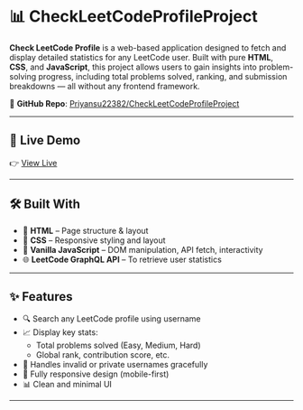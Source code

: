 # 📊 CheckLeetCodeProfileProject

**Check LeetCode Profile** is a web-based application designed to fetch and display detailed statistics for any LeetCode user. Built with pure **HTML**, **CSS**, and **JavaScript**, this project allows users to gain insights into problem-solving progress, including total problems solved, ranking, and submission breakdowns — all without any frontend framework.

🔗 **GitHub Repo**: [Priyansu22382/CheckLeetCodeProfileProject](https://github.com/Priyansu22382/CheckLeetCodeProfileProject)

---

## 🚀 Live Demo

👉 [View Live](https://priyansu22382.github.io/CheckLeetCodeProfileProject/) 

---

## 🛠️ Built With

- 🧱 **HTML** – Page structure & layout  
- 🎨 **CSS** – Responsive styling and layout  
- 🧠 **Vanilla JavaScript** – DOM manipulation, API fetch, interactivity  
- 🌐 **LeetCode GraphQL API** – To retrieve user statistics

---

## ✨ Features

- 🔍 Search any LeetCode profile using username
- 📈 Display key stats:
  - Total problems solved (Easy, Medium, Hard)
  - Global rank, contribution score, etc.
- 🚫 Handles invalid or private usernames gracefully
- 📱 Fully responsive design (mobile-first)
- 📊 Clean and minimal UI

---



